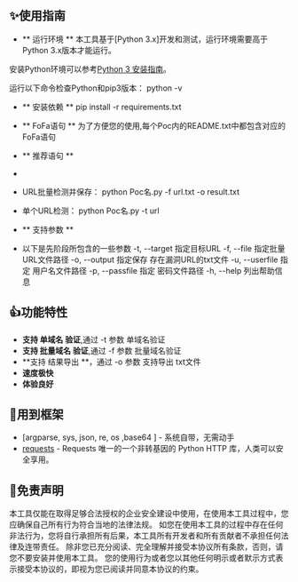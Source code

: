 ## ✨使用指南

* ** 运行环境 **
本工具基于[Python 3.x]开发和测试，运行环境需要高于Python 3.x版本才能运行。

安装Python环境可以参考[Python 3 安装指南](https://pythonguidecn.readthedocs.io/zh/latest/starting/installation.html#python-3)。

运行以下命令检查Python和pip3版本：
python -v


* ** 安装依赖 **
pip install -r requirements.txt


* ** FoFa语句 **
为了方便您的使用,每个Poc内的README.txt中都包含对应的FoFa语句


* ** 推荐语句 **
*
* URL批量检测并保存：
python Poc名.py -f url.txt -o result.txt

* 单个URL检测：
python Poc名.py -t url


* ** 支持参数 **
* 以下是先阶段所包含的一些参数
  -t, --target      指定目标URL
  -f, --file        指定批量URL文件路径
  -o, --output      指定保存 存在漏洞URL的txt文件
  -u, --userfile    指定 用户名文件路径
  -p, --passfile    指定 密码文件路径
  -h, --help        列出帮助信息


## 👍功能特性
* **支持  单域名  验证**,通过 -t 参数 单域名验证
* **支持 批量域名 验证**,通过 -f 参数 批量域名验证
* **支持 结果导出 **，通过 -o 参数 支持导出 txt文件
* **速度极快**
* **体验良好**


## 👏用到框架
* [argparse, sys, json, re, os ,base64 ] - 系统自带，无需动手
* [requests](https://github.com/psf/requests) - Requests 唯一的一个非转基因的 Python HTTP 库，人类可以安全享用。


## 📜免责声明
本工具仅能在取得足够合法授权的企业安全建设中使用，在使用本工具过程中，您应确保自己所有行为符合当地的法律法规。 
如您在使用本工具的过程中存在任何非法行为，您将自行承担所有后果，本工具所有开发者和所有贡献者不承担任何法律及连带责任。
除非您已充分阅读、完全理解并接受本协议所有条款，否则，请您不要安装并使用本工具。
您的使用行为或者您以其他任何明示或者默示方式表示接受本协议的，即视为您已阅读并同意本协议的约束。

